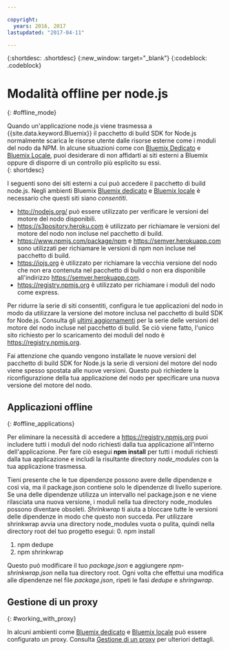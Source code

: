 ```yaml
---

copyright:
  years: 2016, 2017
lastupdated: "2017-04-11"

---
```


{:shortdesc: .shortdesc}
{:new_window: target="_blank"}
{:codeblock: .codeblock}


# Modalità offline per node.js
{: #offline_mode}

Quando un'applicazione node.js viene trasmessa a {{site.data.keyword.Bluemix}} il pacchetto di build SDK for Node.js
normalmente scarica le risorse utente dalle risorse esterne come i moduli del nodo da NPM.  In alcune situazioni
come con [Bluemix Dedicato](/docs/dedicated/index.html#dedicated) e
[Bluemix Locale](/docs/local/index.html#local),  puoi desiderare di non affidarti ai siti esterni a Bluemix oppure
di disporre di un controllo più esplicito su essi.  
{: shortdesc}

I seguenti sono dei siti esterni a cui può accedere il pacchetto di build node.js. Negli ambienti Bluemix [Bluemix dedicato](/docs/dedicated/index.html#dedicated) e
[Bluemix locale](/docs/local/index.html#local) è necessario che questi siti siano *consentiti*.

* http://nodejs.org/ può essere utilizzato per verificare le versioni del motore del nodo disponibili.
* https://s3pository.heroku.com è utilizzato per richiamare le versioni del motore del nodo non incluse nel pacchetto di build.
*  https://www.npmjs.com/package/npm e https://semver.herokuapp.com sono utilizzati per richiamare le versioni di npm non incluse nel pacchetto di build.
* https://iojs.org è utilizzato per richiamare la vecchia versione del nodo che non era contenuta nel pacchetto di build o non era disponibile all'indirizzo  https://semver.herokuapp.com.
* https://registry.npmjs.org è utilizzato per richiamare i moduli del nodo come express.

Per ridurre la serie di siti consentiti, configura le tue applicazioni del nodo in modo da utilizzare la versione del motore inclusa nel pacchetto di build SDK for Node.js.  Consulta gli [ultimi aggiornamenti](./updates.html) per la serie delle versioni del motore del nodo incluse nel pacchetto di build.  Se ciò viene fatto, l'unico sito richiesto per lo scaricamento dei moduli del nodo è https://registry.npmjs.org.

Fai attenzione che quando vengono installate le nuove versioni del pacchetto di build SDK for Node.js la serie di versioni del motore del nodo
viene spesso spostata alle nuove versioni.  Questo può richiedere la riconfigurazione della tua applicazione del nodo per specificare una nuova versione del motore del nodo.


## Applicazioni offline
{: #offline_applications}

Per eliminare la necessità di accedere a https://registry.npmjs.org puoi includere tutti i moduli del nodo richiesti dalla tua applicazione all'interno dell'applicazione.  Per fare ciò esegui **npm install** per tutti i moduli richiesti dalla tua applicazione e includi la risultante directory *node_modules* con la tua applicazione trasmessa.

Tieni presente che le tue dipendenze possono avere delle dipendenze e così via, ma il package.json
contiene solo le dipendenze di livello superiore. Se una delle dipendenze utilizza un intervallo nel package.json e ne viene rilasciata una nuova versione, i moduli nella tua directory node_modules possono diventare obsoleti. *Shrinkwrap* ti aiuta a bloccare tutte le versioni delle dipendenze in modo che questo non succeda.  Per utilizzare shrinkwrap avvia una directory node_modules vuota o pulita, quindi nella directory root del tuo progetto esegui:
0. npm install
1. npm dedupe
2. npm shrinkwrap

Questo può modificare il tuo *package.json* e aggiungere *npm-shrinkwrap.json* nella tua directory root.
Ogni volta che effettui una modifica alle dipendenze nel file *package.json*, ripeti le fasi *dedupe* e *shringwrap*.

## Gestione di un proxy
{: #working_with_proxy}

In alcuni ambienti come [Bluemix dedicato](/docs/dedicated/index.html#dedicated) e
[Bluemix locale](/docs/local/index.html#local) può essere configurato un proxy. Consulta
[Gestione di un proxy](/docs/manageapps/workingWithProxy.html) per ulteriori dettagli.
